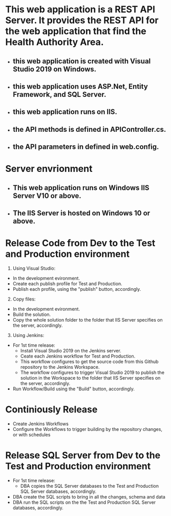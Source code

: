 # This web application is a REST API Server. It provides the REST API for the web application that find the Health Authority Area. 
- ## this web application is created with Visual Studio 2019 on Windows.
- ## this web application uses ASP.Net, Entity Framework, and SQL Server.
- ## this web application runs on IIS.
- ## the API methods is defined in APIController.cs.
- ## the API parameters in defined in web.config.
# Server envrionment
- ## This web application runs on Windows IIS Server V10 or above.
- ## The IIS Server is hosted on Windows 10 or above.
# Release Code from Dev to the Test and Production environment
1. Using Visual Studio:
  - In the development evironment.
  - Create each publish profile for Test and Production.
  - Publish each profile, using the "publish" button, accordingly.
2. Copy files:
  - In the development evironment.
  - Build the solution.
  - Copy the whole solution folder to the folder that IIS Server specifies on the server, accordingly.
3. Using Jenkins:
  - For 1st time release:
    - Install Visual Studio 2019 on the Jenkins server.
    - Ceate each Jenkins workflow for Test and Production.
    - This workflow configures to get the source code from this Github repository to the Jenkins Workspace.
    - The workflow configures to trigger Visual Studio 2019 to publish the solution in the Workspace to the folder that IIS Server specifies on the server,  accordingly.
  - Run Workflow/Build using the "Build" button, accordingly.
# Continiously Release  
  - Create Jenkins Workflows
  - Configure the Workflows to trigger building by the repository changes, or with schedules
# Release SQL Server from Dev to the Test and Production environment
  - For 1st time release:
    - DBA copies the SQL Server databases to the Test and Production SQL Server databases,  accordingly.
  - DBA create the SQL scripts to bring in all the changes, schema and data
  - DBA run the SQL scripts on the the Test and Production SQL Server databases,  accordingly.
